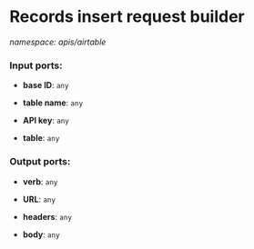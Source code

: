 # Records insert request builder

_namespace: apis/airtable_

### Input ports:

* __base ID__: ` any `


* __table name__: ` any `


* __API key__: ` any `


* __table__: ` any `

### Output ports:

* __verb__: ` any `


* __URL__: ` any `


* __headers__: ` any `


* __body__: ` any `

